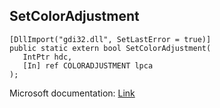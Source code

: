 ## SetColorAdjustment

```
[DllImport("gdi32.dll", SetLastError = true)]
public static extern bool SetColorAdjustment(
   IntPtr hdc,
   [In] ref COLORADJUSTMENT lpca
);
```

Microsoft documentation: [Link](https://docs.microsoft.com/en-us/windows/win32/api/wingdi/nf-wingdi-setcoloradjustment)
